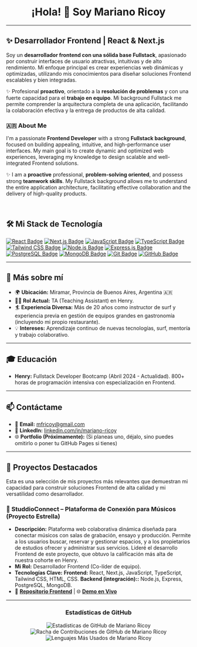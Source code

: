 <div align="center">
  <h1>¡Hola! 👋 Soy Mariano Ricoy</h1>
</div>

---

## ✨ Desarrollador Frontend | React & Next.js

Soy un **desarrollador frontend con una sólida base Fullstack**, apasionado por construir interfaces de usuario atractivas, intuitivas y de alto rendimiento. Mi enfoque principal es crear experiencias web dinámicas y optimizadas, utilizando mis conocimientos para diseñar soluciones Frontend escalables y bien integradas.

✨ Profesional **proactivo**, orientado a la **resolución de problemas** y con una fuerte capacidad para el **trabajo en equipo**.
Mi background Fullstack me permite comprender la arquitectura completa de una aplicación, facilitando la colaboración efectiva y la entrega de productos de alta calidad.

### 🇦🇷 About Me

I'm a passionate **Frontend Developer** with a strong **Fullstack background**, focused on building appealing, intuitive, and high-performance user interfaces.
My main goal is to create dynamic and optimized web experiences, leveraging my knowledge to design scalable and well-integrated Frontend solutions.

✨ I am a **proactive** professional, **problem-solving oriented**, and possess strong **teamwork skills**.
My Fullstack background allows me to understand the entire application architecture, facilitating effective collaboration and the delivery of high-quality products.

<br>

## 🛠️ Mi Stack de Tecnología

<p align="left">
<a href="https://reactjs.org/" target="_blank" rel="noopener noreferrer"><img src="https://img.shields.io/badge/React-61DAFB?style=for-the-badge&logo=react&logoColor=white" alt="React Badge"/></a>
<a href="https://nextjs.org/" target="_blank" rel="noopener noreferrer"><img src="https://img.shields.io/badge/Next.js-000000?style=for-the-badge&logo=next.js&logoColor=white" alt="Next.js Badge"/></a>
<a href="https://developer.mozilla.org/en-US/docs/Web/JavaScript" target="_blank" rel="noopener noreferrer"><img src="https://img.shields.io/badge/JavaScript-F7DF1E?style=for-the-badge&logo=javascript&logoColor=black" alt="JavaScript Badge"/></a>
<a href="https://www.typescriptlang.org/" target="_blank" rel="noopener noreferrer"><img src="https://img.shields.io/badge/TypeScript-3178C6?style=for-the-badge&logo=typescript&logoColor=white" alt="TypeScript Badge"/></a>
<a href="https://tailwindcss.com/" target="_blank" rel="noopener noreferrer"><img src="https://img.shields.io/badge/Tailwind_CSS-06B6D4?style=for-the-badge&logo=tailwind-css&logoColor=white" alt="Tailwind CSS Badge"/></a>
<a href="https://nodejs.org/en/" target="_blank" rel="noopener noreferrer"><img src="https://img.shields.io/badge/Node.js-339933?style=for-the-badge&logo=node.js&logoColor=white" alt="Node.js Badge"/></a>
<a href="https://expressjs.com/" target="_blank" rel="noopener noreferrer"><img src="https://img.shields.io/badge/Express.js-000000?style=for-the-badge&logo=express&logoColor=white" alt="Express.js Badge"/></a>
<a href="https://www.postgresql.org/" target="_blank" rel="noopener noreferrer"><img src="https://img.shields.io/badge/PostgreSQL-4169E1?style=for-the-badge&logo=postgresql&logoColor=white" alt="PostgreSQL Badge"/></a>
<a href="https://www.mongodb.com/" target="_blank" rel="noopener noreferrer"><img src="https://img.shields.io/badge/MongoDB-47A248?style=for-the-badge&logo=mongodb&logoColor=white" alt="MongoDB Badge"/></a>
<a href="https://git-scm.com/" target="_blank" rel="noopener noreferrer"><img src="https://img.shields.io/badge/Git-F05032?style=for-the-badge&logo=git&logoColor=white" alt="Git Badge"/></a>
<a href="https://github.com/" target="_blank" rel="noopener noreferrer"><img src="https://img.shields.io/badge/GitHub-181717?style=for-the-badge&logo=github&logoColor=white" alt="GitHub Badge"/></a>
</p>

---

## 🌱 Más sobre mí

* 🌍 **Ubicación:** Miramar, Provincia de Buenos Aires, Argentina 🇦🇷
* 👨‍💻 **Rol Actual:** TA (Teaching Assistant) en Henry.
* 🏄 **Experiencia Diversa:** Más de 20 años como instructor de surf y experiencia previa en gestión de equipos grandes en gastronomía (incluyendo mi propio restaurante).
* 💡 **Intereses:** Aprendizaje continuo de nuevas tecnologías, surf, mentoría y trabajo colaborativo.

---

## 🎓 Educación

* **Henry:** Fullstack Developer Bootcamp (Abril 2024 - Actualidad). 800+ horas de programación intensiva con especialización en Frontend.

---

## 📫 Contáctame

* 📧 **Email:** <a href="mailto:mfricoy@gmail.com">mfricoy@gmail.com</a>
* 💼 **LinkedIn:** <a href="https://www.linkedin.com/in/mariano-ricoy">linkedin.com/in/mariano-ricoy</a>
* 🌐 **Portfolio (Próximamente):** (Si planeas uno, déjalo, sino puedes omitirlo o poner tu GitHub Pages si tienes)

---

## 🚀 Proyectos Destacados

Esta es una selección de mis proyectos más relevantes que demuestran mi capacidad para construir soluciones Frontend de alta calidad y mi versatilidad como desarrollador.

### 💎 StuddioConnect – Plataforma de Conexión para Músicos (Proyecto Estrella)
* **Descripción:** Plataforma web colaborativa dinámica diseñada para conectar músicos con salas de grabación, ensayo y producción. Permite a los usuarios buscar, reservar y gestionar espacios, y a los propietarios de estudios ofrecer y administrar sus servicios. Lideré el desarrollo Frontend de este proyecto, que obtuvo la calificación más alta de nuestra cohorte en Henry.
* **Mi Rol:** Desarrollador Frontend (Co-líder de equipo).
* **Tecnologías Clave:** **Frontend:** React, Next.js, JavaScript, TypeScript, Tailwind CSS, HTML, CSS. **Backend (integración)::** Node.js, Express, PostgreSQL, MongoDB.
* 🔗 [**Repositorio Frontend**](https://github.com/studioconnect2025/studioconnect_front) | 🌐 [**Demo en Vivo**](https://studioconnect-front.vercel.app/)

---

<div align="center">
  <h3>Estadísticas de GitHub</h3>
  <img src="https://github-readme-stats.vercel.app/api?username=MarianoRicoy&show_icons=true&theme=radical&hide_border=true" alt="Estadísticas de GitHub de Mariano Ricoy"/>
  <img src="https://github-readme-streak-stats.herokuapp.com/?user=MarianoRicoy&theme=radical&hide_border=true" alt="Racha de Contribuciones de GitHub de Mariano Ricoy"/>
  <img src="https://github-readme-stats.vercel.app/api/top-langs/?username=MarianoRicoy&layout=compact&theme=radical&hide_border=true" alt="Lenguajes Más Usados de Mariano Ricoy"/>
</div>
